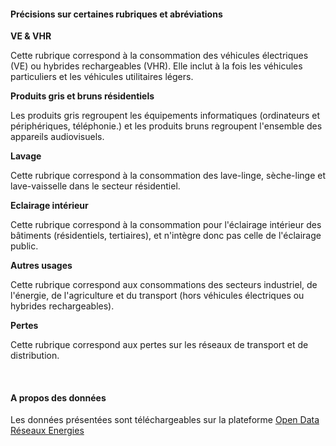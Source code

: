 #### Précisions sur certaines rubriques et abréviations

**VE & VHR**

Cette rubrique correspond à la consommation des véhicules électriques (VE) ou hybrides rechargeables (VHR). Elle inclut à la fois les véhicules particuliers et les véhicules utilitaires légers.

**Produits gris et bruns résidentiels**

Les produits gris regroupent les équipements informatiques (ordinateurs et périphériques, téléphonie.) et les produits bruns regroupent l'ensemble des appareils audiovisuels. 

**Lavage**

Cette rubrique correspond à la consommation des lave-linge, sèche-linge et lave-vaisselle dans le secteur résidentiel.

**Eclairage intérieur**

Cette rubrique correspond à la consommation pour l'éclairage intérieur des bâtiments (résidentiels, tertiaires), et n'intègre donc pas celle de l'éclairage public.

**Autres usages**

Cette rubrique correspond aux consommations des secteurs industriel, de l'énergie, de l'agriculture et du transport (hors véhicules électriques ou hybrides rechargeables).

**Pertes**

Cette rubrique correspond aux pertes sur les réseaux de transport et de distribution.


<br>

#### A propos des données

Les données présentées sont téléchargeables sur la plateforme <a href="https://opendata.reseaux-energies.fr/pages/accueil/" target="_blank">Open Data Réseaux Energies</a>
